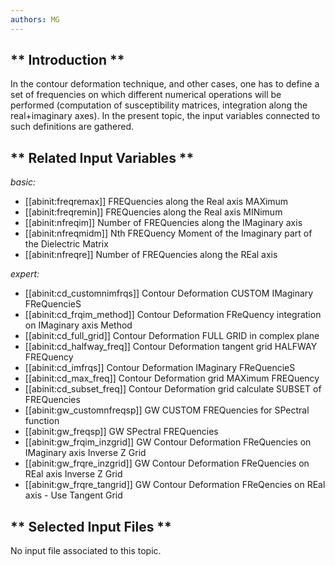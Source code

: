 ```yaml
---
authors: MG
---
```


## ** Introduction **

In the contour deformation technique, and other cases, one has to define a set
of frequencies on which different numerical operations will be performed
(computation of susceptibility matrices, integration along the real+imaginary
axes). In the present topic, the input variables connected to such definitions
are gathered.



## ** Related Input Variables **

*basic:*

- [[abinit:freqremax]]  FREQuencies along the Real axis MAXimum
- [[abinit:freqremin]]  FREQuencies along the Real axis MINimum
- [[abinit:nfreqim]]  Number of FREQuencies along the IMaginary axis
- [[abinit:nfreqmidm]]  Nth FREQuency Moment of the Imaginary part of the Dielectric Matrix
- [[abinit:nfreqre]]  Number of FREQuencies along the REal axis
 
*expert:*

- [[abinit:cd_customnimfrqs]]  Contour Deformation CUSTOM IMaginary FReQuencieS
- [[abinit:cd_frqim_method]]  Contour Deformation FReQuency integration on IMaginary axis Method
- [[abinit:cd_full_grid]]  Contour Deformation FULL GRID in complex plane
- [[abinit:cd_halfway_freq]]  Contour Deformation tangent grid HALFWAY FREQuency
- [[abinit:cd_imfrqs]]  Contour Deformation IMaginary FReQuencieS
- [[abinit:cd_max_freq]]  Contour Deformation grid MAXimum FREQuency
- [[abinit:cd_subset_freq]]  Contour Deformation grid calculate SUBSET of FREQuencies
- [[abinit:gw_customnfreqsp]]  GW CUSTOM FREQuencies for SPectral function
- [[abinit:gw_freqsp]]  GW SPectral FREQuencies
- [[abinit:gw_frqim_inzgrid]]  GW Contour Deformation FReQuencies on IMaginary axis Inverse Z Grid
- [[abinit:gw_frqre_inzgrid]]  GW Contour Deformation FReQuencies on REal axis Inverse Z Grid
- [[abinit:gw_frqre_tangrid]]  GW Contour Deformation FReQencies on REal axis - Use Tangent Grid
 

## ** Selected Input Files **

No input file associated to this topic.

